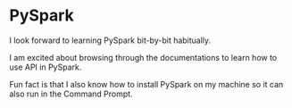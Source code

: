 # PySpark

I look forward to learning PySpark bit-by-bit habitually. 

I am excited about browsing through the documentations to learn how to use API in PySpark. 

Fun fact is that I also know how to install PySpark on my machine so it can also run in the Command Prompt. 
